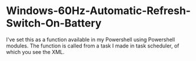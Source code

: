 # Windows-60Hz-Automatic-Refresh-Switch-On-Battery
I've set this as a function available in my Powershell using Powershell modules. The function is called from a task I made in task scheduler, of which you see the XML.
